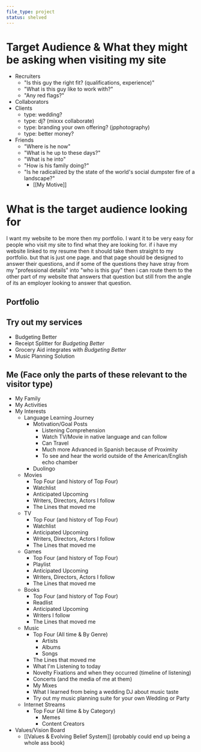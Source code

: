 ```yaml
---
file_type: project
status: shelved
---
```


# Target Audience & What they might be asking when visiting my site
- Recruiters 
	- "Is this guy the right fit? (qualifications, experience)" 
	- "What is this guy like to work with?"
	- "Any red flags?"
- Collaborators
- Clients
	- type: wedding?
	- type: dj? (mixxx collaborate)
	- type: branding your own offering? (jpphotography)
	- type: better money?
- Friends
	- "Where is he now"
	- "What is he up to these days?"
	- "What is he into"
	- "How is his family doing?"
	- "Is he radicalized by the state of the world's social dumpster fire of a landscape?"
		- [[My Motive]]

# What is the target audience looking for

I want my website to be more then my portfolio. I want it to be very easy for people who visit my site to find what they are looking for. if i have my website linked to my resume then it should take them straight to my portfolio. but that is just one page. and that page should be designed to answer their questions, and if some of the questions they have stray from my "professional details" into "who is this guy" then i can route them to the other part of my website that answers that question but still from the angle of its an employer looking to answer that question.


## Portfolio

## Try out my services
- Budgeting Better
- Receipt Splitter for *Budgeting Better*
- Grocery Aid integrates with *Budgeting Better*
- Music Planning Solution

## Me (Face only the parts of these relevant to the visitor type)
- My Family
- My Activities
- My Interests
	- Language Learning Journey
		- Motivation/Goal Posts
			- Listening Comprehension
			- Watch TV/Movie in native language and can follow
			- Can Travel
			- Much more Advanced in Spanish because of Proximity
			- To see and hear the world outside of the American/English echo chamber
		- Duolingo
	- Movies
		- Top Four (and history of Top Four)
		- Watchlist
		- Anticipated Upcoming
		- Writers, Directors, Actors I follow
		- The Lines that moved me
	- TV
		- Top Four (and history of Top Four)
		- Watchlist
		- Anticipated Upcoming
		- Writers, Directors, Actors I follow
		- The Lines that moved me
	- Games
		- Top Four (and history of Top Four)
		- Playlist
		- Anticipated Upcoming
		- Writers, Directors, Actors I follow
		- The Lines that moved me
	- Books
		- Top Four (and history of Top Four)
		- Readlist
		- Anticipated Upcoming
		- Writers I follow
		- The Lines that moved me
	- Music
		- Top Four (All time & By Genre)
			- Artists
			- Albums
			- Songs
		- The Lines that moved me
		- What I'm Listening to today
		- Novelty Fixations and when they occurred (timeline of listening)
		- Concerts (and the media of me at them)
		- My Mixes 
		- What I learned from being a wedding DJ about music taste
		- Try out my music planning suite for your own Wedding or Party
	- Internet Streams
		- Top Four (All time & by Category)
			- Memes
			- Content Creators
- Values/Vision Board
	- [[Values & Evolving Belief System]] (probably could end up being a whole ass book)